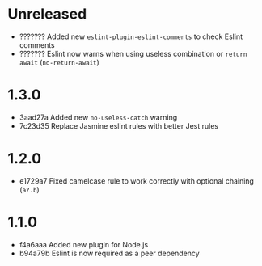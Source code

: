 # Unreleased
- ??????? Added new `eslint-plugin-eslint-comments` to check Eslint comments
- ??????? Eslint now warns when using useless combination or `return await` (`no-return-await`)

# 1.3.0
- 3aad27a Added new `no-useless-catch` warning
- 7c23d35 Replace Jasmine eslint rules with better Jest rules

# 1.2.0
- e1729a7 Fixed camelcase rule to work correctly with optional chaining (`a?.b`)

# 1.1.0
- f4a6aaa Added new plugin for Node.js
- b94a79b Eslint is now required as a peer dependency

